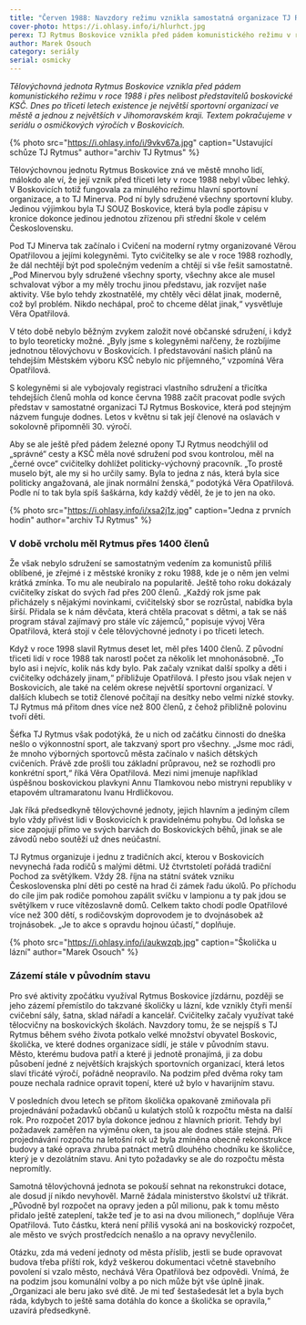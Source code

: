 ```yaml
---
title: "Červen 1988: Navzdory režimu vznikla samostatná organizace TJ Rytmus Boskovice"
cover-photo: https://i.ohlasy.info/i/hlurhct.jpg
perex: TJ Rytmus Boskovice vznikla před pádem komunistického režimu v roce 1988 i přes nelibost boskovické KSČ.
author: Marek Osouch
category: seriály
serial: osmicky
---
```


*Tělovýchovná jednota Rytmus Boskovice vznikla před pádem komunistického režimu v roce 1988 i přes nelibost představitelů boskovické KSČ. Dnes po třiceti letech existence je největší sportovní organizací  ve městě a jednou z největších v Jihomoravském kraji. Textem pokračujeme v seriálu o osmičkových výročích v Boskovicích.*

{% photo src="https://i.ohlasy.info/i/9vkv67a.jpg" caption="Ustavující schůze TJ Rytmus" author="archiv TJ Rytmus" %}

Tělovýchovnou jednotu Rytmus Boskovice zná ve městě mnoho lidí, málokdo ale ví, že její vznik před třiceti lety v roce 1988 nebyl vůbec lehký. V Boskovicích totiž fungovala za minulého režimu hlavní sportovní organizace, a to TJ Minerva. Pod ní byly sdružené všechny sportovní kluby. Jedinou výjimkou byla TJ SOUZ Boskovice, která byla podle zápisu v kronice dokonce jedinou jednotou zřízenou při střední škole v celém Československu.

Pod TJ Minerva tak začínalo i Cvičení na moderní rytmy organizované Věrou Opatřilovou a jejími kolegyněmi. Tyto cvičitelky se ale v roce 1988 rozhodly, že dál nechtějí být pod společným vedením a chtějí si vše řešit samostatně. „Pod Minervou byly sdružené všechny sporty, všechny akce ale musel schvalovat výbor a my měly trochu jinou představu, jak rozvíjet naše aktivity. Vše bylo tehdy zkostnatělé, my chtěly věci dělat jinak, moderně, což byl problém. Nikdo nechápal, proč to chceme dělat jinak,“ vysvětluje Věra Opatřilová.

V této době nebylo běžným zvykem založit nové občanské sdružení, i když to bylo teoreticky možné. „Byly jsme s kolegyněmi nařčeny, že rozbíjíme jednotnou tělovýchovu v Boskovicích. I představování našich plánů na tehdejším Městském výboru KSČ nebylo nic příjemného,“ vzpomíná Věra Opatřilová.

S kolegyněmi si ale vybojovaly registraci vlastního sdružení a třicítka tehdejších členů mohla od konce června 1988 začít pracovat podle svých představ v samostatné organizaci TJ Rytmus Boskovice, která pod stejným názvem funguje dodnes. Letos v květnu si tak její členové na oslavách v sokolovně připomněli 30. výročí.

Aby se ale ještě před pádem železné opony TJ Rytmus neodchýlil od „správné“ cesty a KSČ měla nové sdružení pod svou kontrolou, měl na „černé ovce“ cvičitelky dohlížet politicky-výchovný pracovník. „To prostě muselo být, ale my si ho určily samy. Byla to jedna z nás, která byla sice politicky angažovaná, ale jinak normální ženská,“ podotýká Věra Opatřilová. Podle ní to tak byla spíš šaškárna, kdy každý věděl, že je to jen na oko.

{% photo src="https://i.ohlasy.info/i/xsa2j1z.jpg" caption="Jedna z prvních hodin" author="archiv TJ Rytmus" %}

### V době vrcholu měl Rytmus přes 1400 členů

Že však nebylo sdružení se samostatným vedením za komunistů příliš oblíbené, je zřejmé i z městské kroniky z roku 1988, kde je o něm jen velmi krátká zmínka. To mu ale neubíralo na popularitě. Ještě toho roku dokázaly cvičitelky získat do svých řad přes 200 členů. „Každý rok jsme pak přicházely s nějakými novinkami, cvičitelský sbor se rozrůstal, nabídka byla širší. Přidala se k nám děvčata, která chtěla pracovat s dětmi, a tak se náš program stával zajímavý pro stále víc zájemců,“ popisuje vývoj Věra Opatřilová, která stojí v čele tělovýchovné jednoty i po třiceti letech.

Když v roce 1998 slavil Rytmus deset let, měl přes 1400 členů. Z původní třiceti lidí v roce 1988 tak narostl počet za několik let mnohonásobně. „To bylo asi i nejvíc, kolik nás kdy bylo. Pak začaly vznikat další spolky a děti i cvičitelky odcházely jinam,“ přibližuje Opatřilová. I přesto jsou však nejen v Boskovicích, ale také na celém okrese největší sportovní organizací. V dalších klubech se totiž členové počítají na desítky nebo velmi nízké stovky. TJ Rytmus má přitom dnes více než 800 členů, z čehož přibližně polovinu tvoří děti.

Šéfka TJ Rytmus však podotýká, že u nich od začátku činnosti do dneška nešlo o výkonnostní sport, ale takzvaný sport pro všechny. „Jsme moc rádi, že mnoho výborných sportovců města začínalo v našich dětských cvičeních. Právě zde prošli tou základní průpravou, než se rozhodli pro konkrétní sport,“ říká Věra Opatřilová. Mezi nimi jmenuje například úspěšnou boskovickou plavkyni Annu Tlamkovou nebo mistryni republiky v etapovém ultramaratonu Ivanu Hrdličkovou.

Jak říká předsedkyně tělovýchovné jednoty, jejich hlavním a jediným cílem bylo vždy přivést lidi v Boskovicích k pravidelnému pohybu. Od loňska se sice zapojují přímo ve svých barvách do Boskovických běhů, jinak se ale závodů nebo soutěží už dnes neúčastní.

TJ Rytmus organizuje i jednu z tradičních akcí, kterou v Boskovicích nevynechá řada rodičů s malými dětmi. Už čtvrtstoletí pořádá tradiční Pochod za světýlkem. Vždy 28. října na státní svátek vzniku Československa plní děti po cestě na hrad či zámek řadu úkolů. Po příchodu do cíle jim pak rodiče pomohou zapálit svíčku v lampionu a ty pak jdou se světýlkem v ruce vítězoslavně domů. Celkem takto chodí podle Opatřilové více než 300 dětí, s rodičovským doprovodem je to dvojnásobek až trojnásobek. „Je to akce s opravdu hojnou účastí,“ doplňuje.

{% photo src="https://i.ohlasy.info/i/aukwzqb.jpg" caption="Školička u lázní" author="Marek Osouch" %}

### Zázemí stále v původním stavu

Pro své aktivity zpočátku využíval Rytmus Boskovice jízdárnu, později se jeho zázemí přemístilo do takzvané školičky u lázní, kde vznikly čtyři menší cvičební sály, šatna, sklad nářadí a kancelář. Cvičitelky začaly využívat také tělocvičny na boskovických školách. 
Navzdory tomu, že se nejspíš s TJ Rytmus během svého života potkalo velké množství obyvatel Boskovic, školička, ve které dodnes organizace sídlí, je stále v původním stavu. Město, kterému budova patří a které ji jednotě pronajímá, ji za dobu působení jedné z největších krajských sportovních organizací, která letos slaví třicáté výročí, pořádně neopravilo. Na podzim před dvěma roky tam pouze nechala radnice opravit topení, které už bylo v havarijním stavu.

V posledních dvou letech se přitom školička opakovaně zmiňovala při projednávání požadavků občanů u kulatých stolů k rozpočtu města na další rok. Pro rozpočet 2017 byla dokonce jednou z hlavních priorit. Tehdy byl požadavek zaměřen na výměnu oken, ta jsou ale dodnes stále stejná. Při projednávání rozpočtu na letošní rok už byla zmíněna obecně rekonstrukce budovy a také oprava zhruba patnáct metrů dlouhého chodníku ke školičce, který je v dezolátním stavu. Ani tyto požadavky se ale do rozpočtu města nepromítly.

Samotná tělovýchovná jednota se pokouší sehnat na rekonstrukci dotace, ale dosud jí nikdo nevyhověl. Marně žádala ministerstvo školství už třikrát. „Původně byl rozpočet na opravy jeden a půl milionu, pak k tomu město přidalo ještě zateplení, takže teď je to asi na dvou milionech,“ doplňuje Věra Opatřilová. Tuto částku, která není příliš vysoká ani na boskovický rozpočet, ale město ve svých prostředcích nenašlo a na opravy nevyčlenilo.

Otázku, zda má vedení jednoty od města příslib, jestli se bude opravovat budova třeba příští rok, když veškerou dokumentaci včetně stavebního povolení si vzalo město, nechává Věra Opatřilová bez odpovědi. Vnímá, že na podzim jsou komunální volby a po nich může být vše úplně jinak. „Organizaci ale beru jako své dítě. Je mi teď šestašedesát let a byla bych ráda, kdybych to ještě sama dotáhla do konce a školička se opravila,“ uzavírá předsedkyně.
